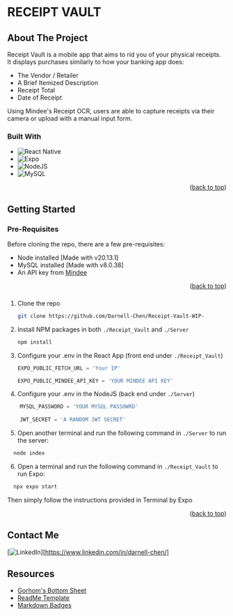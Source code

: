 # RECEIPT VAULT

## About The Project

Receipt Vault is a mobile app that aims to rid you of your physical receipts.
It displays purchases similarly to how your banking app does:

- The Vendor / Retailer
- A Brief Itemized Description
- Receipt Total
- Date of Receipt

Using Mindee's Receipt OCR, users are able to capture receipts via their camera or upload with a manual input form.


### Built With

* ![React Native](https://img.shields.io/badge/react_native-%2320232a.svg?style=for-the-badge&logo=react&logoColor=%2361DAFB)
* ![Expo](https://img.shields.io/badge/expo-1C1E24?style=for-the-badge&logo=expo&logoColor=#D04A37)
* ![NodeJS](https://img.shields.io/badge/node.js-6DA55F?style=for-the-badge&logo=node.js&logoColor=white)
* ![MySQL](https://img.shields.io/badge/mysql-4479A1.svg?style=for-the-badge&logo=mysql&logoColor=white)

<p align="right">(<a href="#readme-top">back to top</a>)</p>



<!-- GETTING STARTED -->
## Getting Started

### Pre-Requisites
Before cloning the repo, there are a few pre-requisites:
- Node installed [Made with v20.13.1]
- MySQL installed [Made with v8.0.38]
- An API key from [Mindee](https://www.mindee.com/)

<p align="right">(<a href="#readme-top">back to top</a>)</p>

### 
1. Clone the repo
   ```sh
   git clone https://github.com/Darnell-Chen/Receipt-Vault-WIP-
   ```
2. Install NPM packages in both `./Receipt_Vault` and `./Server`
   ```sh
   npm install
   ```
3. Configure your .env in the React App (front end under `./Receipt_Vault`)
   ```js
   EXPO_PUBLIC_FETCH_URL = 'Your IP'

   EXPO_PUBLIC_MINDEE_API_KEY = 'YOUR MINDEE API KEY'
   ```
4. Configure your .env in the NodeJS (back end under `./Server`)
```js
    MYSQL_PASSWORD = 'YOUR MYSQL PASSOWRD'
    
    JWT_SECRET = 'A RANDOM JWT SECRET'
```
5. Open another terminal and run the following command in `./Server` to run the server:
```sh
  node index
```
6. Open a terminal and run the following command in `./Receipt_Vault` to run Expo:
```sh
  npx expo start
```

Then simply follow the instructions provided in Terminal by Expo

<p align="right">(<a href="#readme-top">back to top</a>)</p>

## Contact Me
[![LinkedIn](https://img.shields.io/badge/linkedin-%230077B5.svg?style=for-the-badge&logo=linkedin&logoColor=white)][https://www.linkedin.com/in/darnell-chen/]

## Resources

* [Gorhom's Bottom Sheet](https://github.com/gorhom/react-native-bottom-sheet)
* [ReadMe Template](https://github.com/othneildrew/Best-README-Template/blob/main/README.md)
* [Markdown Badges](https://github.com/Ileriayo/markdown-badges)

